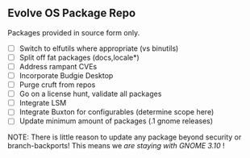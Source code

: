 Evolve OS Package Repo
----------------------

Packages provided in source form only.

* [ ] Switch to elfutils where appropriate (vs binutils)
* [ ] Split off fat packages (docs,locale*)
* [ ] Address rampant CVEs
* [ ] Incorporate Budgie Desktop
* [ ] Purge cruft from repos
* [ ] Go on a license hunt, validate all packages
* [ ] Integrate LSM
* [ ] Integrate Buxton for configurables (determine scope here)
* [ ] Update minimum amount of packages (.1 gnome releases)

NOTE: There is little reason to update any package beyond security
or branch-backports! This means we *are staying with GNOME 3.10* !
